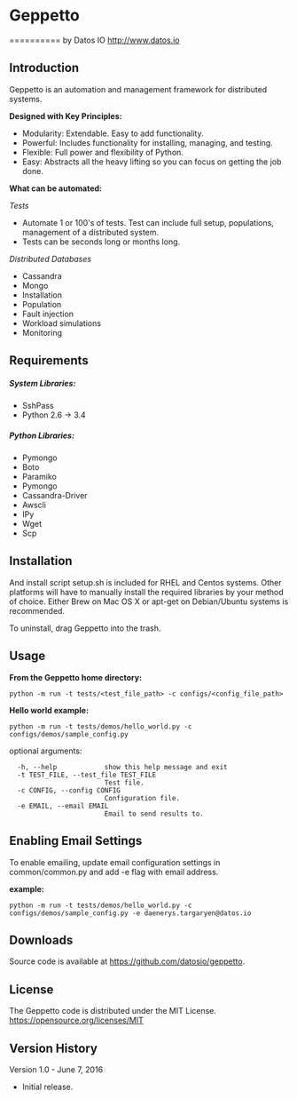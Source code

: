 # Geppetto
==========
by Datos IO
<http://www.datos.io>

Introduction
------------
Geppetto is an automation and management framework for distributed systems. 

**Designed with Key Principles:**
* Modularity: Extendable. Easy to add functionality.
* Powerful: Includes functionality for installing, managing, and testing.
* Flexible: Full power and flexibility of Python.
* Easy: Abstracts all the heavy lifting so you can focus on getting the job done.

**What can be automated:**

*Tests*
* Automate 1 or 100's of tests. Test can include full setup, populations, management of a distributed system.
* Tests can be seconds long or months long.

*Distributed Databases*
* Cassandra
* Mongo
* Installation
* Population
* Fault injection
* Workload simulations
* Monitoring

Requirements
------------
##### System Libraries:
* SshPass
* Python 2.6 -> 3.4

##### Python Libraries: 
* Pymongo
* Boto
* Paramiko
* Pymongo
* Cassandra-Driver
* Awscli
* IPy
* Wget
* Scp

Installation
------------

And install script setup.sh is included for RHEL and Centos systems. Other platforms 
will have to manually install the required libraries by your method of choice. 
Either Brew on Mac OS X or apt-get on Debian/Ubuntu systems is recommended. 

To uninstall, drag Geppetto into the trash.

Usage
-----
**From the Geppetto home directory:**
```
python -m run -t tests/<test_file_path> -c configs/<config_file_path>
```

**Hello world example:**
```
python -m run -t tests/demos/hello_world.py -c configs/demos/sample_config.py
```

optional arguments:
```
  -h, --help            show this help message and exit
  -t TEST_FILE, --test_file TEST_FILE
                        Test file.
  -c CONFIG, --config CONFIG
                        Configuration file.
  -e EMAIL, --email EMAIL
                        Email to send results to.
```

Enabling Email Settings
-----------------------
To enable emailing, update email configuration settings in common/common.py 
and add -e flag with email address.

**example:**
```
python -m run -t tests/demos/hello_world.py -c configs/demos/sample_config.py -e daenerys.targaryen@datos.io
```

Downloads
---------

Source code is available at <https://github.com/datosio/geppetto>.

License
-------

The Geppetto code is distributed under the MIT License. <https://opensource.org/licenses/MIT>


Version History
---------------

Version 1.0 - June 7, 2016

* Initial release.
